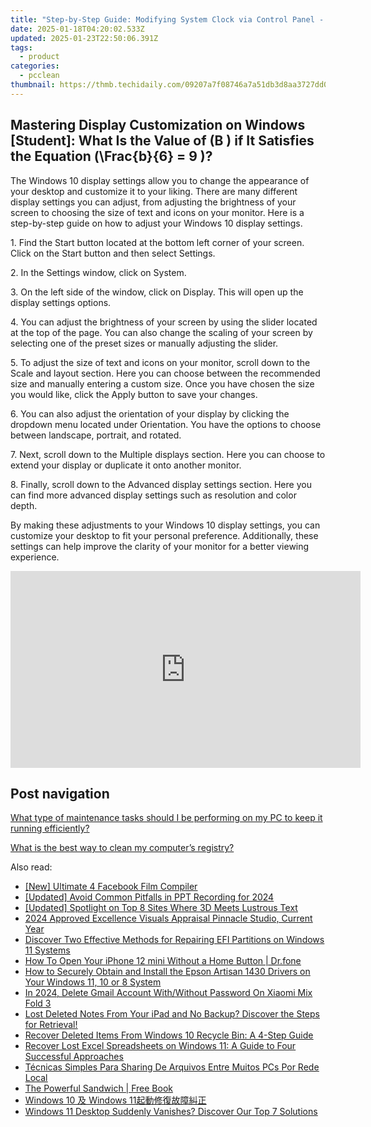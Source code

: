 ```yaml
---
title: "Step-by-Step Guide: Modifying System Clock via Control Panel - Tips by YL Computing"
date: 2025-01-18T04:20:02.533Z
updated: 2025-01-23T22:50:06.391Z
tags:
  - product
categories:
  - pcclean
thumbnail: https://thmb.techidaily.com/09207a7f08746a7a51db3d8aa3727dd060158727f29a32ea31aadbe48cebcd72.jpg
---
```


## Mastering Display Customization on Windows [Student]: What Is the Value of \(B \) if It Satisfies the Equation \(\Frac{b}{6} = 9 \)?

The Windows 10 display settings allow you to change the appearance of your desktop and customize it to your liking. There are many different display settings you can adjust, from adjusting the brightness of your screen to choosing the size of text and icons on your monitor. Here is a step-by-step guide on how to adjust your Windows 10 display settings. 

1\. Find the Start button located at the bottom left corner of your screen. Click on the Start button and then select Settings.

2\. In the Settings window, click on System.

3\. On the left side of the window, click on Display. This will open up the display settings options. 

4\. You can adjust the brightness of your screen by using the slider located at the top of the page. You can also change the scaling of your screen by selecting one of the preset sizes or manually adjusting the slider.

5\. To adjust the size of text and icons on your monitor, scroll down to the Scale and layout section. Here you can choose between the recommended size and manually entering a custom size. Once you have chosen the size you would like, click the Apply button to save your changes.

6\. You can also adjust the orientation of your display by clicking the dropdown menu located under Orientation. You have the options to choose between landscape, portrait, and rotated.

7\. Next, scroll down to the Multiple displays section. Here you can choose to extend your display or duplicate it onto another monitor.

8\. Finally, scroll down to the Advanced display settings section. Here you can find more advanced display settings such as resolution and color depth. 

By making these adjustments to your Windows 10 display settings, you can customize your desktop to fit your personal preference. Additionally, these settings can help improve the clarity of your monitor for a better viewing experience.

<!-- affiliate ads begin -->
<iframe width="560" height="315" src="https://www.youtube.com/embed/JAkb8Bv3AU4?si=2rHwnZYTzTLieKgY" title="YouTube video player" frameborder="0" allow="accelerometer; autoplay; clipboard-write; encrypted-media; gyroscope; picture-in-picture; web-share" referrerpolicy="strict-origin-when-cross-origin" allowfullscreen></iframe>
<!-- affiliate ads end -->

## Post navigation

[What type of maintenance tasks should I be performing on my PC to keep it running efficiently?](https://tools.techidaily.com/pcclean/products/)

[What is the best way to clean my computer’s registry?](https://tools.techidaily.com/pcclean/products/)

<ins class="adsbygoogle"
     style="display:block"
     data-ad-format="autorelaxed"
     data-ad-client="ca-pub-7571918770474297"
     data-ad-slot="1223367746"></ins>

<ins class="adsbygoogle"
     style="display:block"
     data-ad-client="ca-pub-7571918770474297"
     data-ad-slot="8358498916"
     data-ad-format="auto"
     data-full-width-responsive="true"></ins>

<span class="atpl-alsoreadstyle">Also read:</span>
<div><ul>
<li><a href="https://facebook-video-recording.techidaily.com/new-ultimate-4-facebook-film-compiler/"><u>[New] Ultimate 4 Facebook Film Compiler</u></a></li>
<li><a href="https://screen-recording.techidaily.com/updated-avoid-common-pitfalls-in-ppt-recording-for-2024/"><u>[Updated] Avoid Common Pitfalls in PPT Recording for 2024</u></a></li>
<li><a href="https://extra-guidance.techidaily.com/updated-spotlight-on-top-8-sites-where-3d-meets-lustrous-text/"><u>[Updated] Spotlight on Top 8 Sites Where 3D Meets Lustrous Text</u></a></li>
<li><a href="https://article-knowledge.techidaily.com/2024-approved-excellence-visuals-appraisal-pinnacle-studio-current-year/"><u>2024 Approved Excellence Visuals Appraisal Pinnacle Studio, Current Year</u></a></li>
<li><a href="https://discover-bits.techidaily.com/discover-two-effective-methods-for-repairing-efi-partitions-on-windows-11-systems/"><u>Discover Two Effective Methods for Repairing EFI Partitions on Windows 11 Systems</u></a></li>
<li><a href="https://iphone-unlock.techidaily.com/how-to-open-your-iphone-12-mini-without-a-home-button-drfone-by-drfone-ios/"><u>How To Open Your iPhone 12 mini Without a Home Button | Dr.fone</u></a></li>
<li><a href="https://hardware-help.techidaily.com/how-to-securely-obtain-and-install-the-epson-artisan-1430-drivers-on-your-windows-11-10-or-8-system/"><u>How to Securely Obtain and Install the Epson Artisan 1430 Drivers on Your Windows 11, 10 or 8 System</u></a></li>
<li><a href="https://unlock-android.techidaily.com/in-2024-delete-gmail-account-withwithout-password-on-xiaomi-mix-fold-3-by-drfone-android/"><u>In 2024, Delete Gmail Account With/Without Password On Xiaomi Mix Fold 3</u></a></li>
<li><a href="https://discover-bits.techidaily.com/lost-deleted-notes-from-your-ipad-and-no-backup-discover-the-steps-for-retrieval/"><u>Lost Deleted Notes From Your iPad and No Backup? Discover the Steps for Retrieval!</u></a></li>
<li><a href="https://discover-bits.techidaily.com/recover-deleted-items-from-windows-10-recycle-bin-a-4-step-guide/"><u>Recover Deleted Items From Windows 10 Recycle Bin: A 4-Step Guide</u></a></li>
<li><a href="https://discover-bits.techidaily.com/recover-lost-excel-spreadsheets-on-windows-11-a-guide-to-four-successful-approaches/"><u>Recover Lost Excel Spreadsheets on Windows 11: A Guide to Four Successful Approaches</u></a></li>
<li><a href="https://discover-bits.techidaily.com/tecnicas-simples-para-sharing-de-arquivos-entre-muitos-pcs-por-rede-local/"><u>Técnicas Simples Para Sharing De Arquivos Entre Muitos PCs Por Rede Local</u></a></li>
<li><a href="https://novels-ebooks.techidaily.com/210294574-9781643496627-the-powerful-sandwich/"><u>The Powerful Sandwich | Free Book</u></a></li>
<li><a href="https://discover-bits.techidaily.com/1728503296300-windows-10-windows-11/"><u>Windows 10 及 Windows 11起動修復故障糾正</u></a></li>
<li><a href="https://discover-bits.techidaily.com/windows-11-desktop-suddenly-vanishes-discover-our-top-7-solutions/"><u>Windows 11 Desktop Suddenly Vanishes? Discover Our Top 7 Solutions</u></a></li>
</ul></div>

